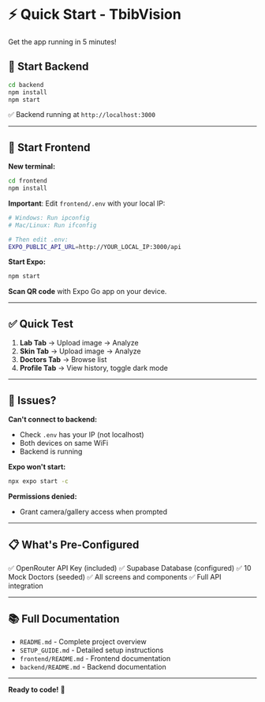 # ⚡ Quick Start - TbibVision

Get the app running in 5 minutes!

## 🚀 Start Backend

```bash
cd backend
npm install
npm start
```

✅ Backend running at `http://localhost:3000`

---

## 📱 Start Frontend

**New terminal:**

```bash
cd frontend
npm install
```

**Important**: Edit `frontend/.env` with your local IP:

```bash
# Windows: Run ipconfig
# Mac/Linux: Run ifconfig

# Then edit .env:
EXPO_PUBLIC_API_URL=http://YOUR_LOCAL_IP:3000/api
```

**Start Expo:**

```bash
npm start
```

**Scan QR code** with Expo Go app on your device.

---

## ✅ Quick Test

1. **Lab Tab** → Upload image → Analyze
2. **Skin Tab** → Upload image → Analyze
3. **Doctors Tab** → Browse list
4. **Profile Tab** → View history, toggle dark mode

---

## 🐛 Issues?

**Can't connect to backend:**
- Check `.env` has your IP (not localhost)
- Both devices on same WiFi
- Backend is running

**Expo won't start:**
```bash
npx expo start -c
```

**Permissions denied:**
- Grant camera/gallery access when prompted

---

## 📋 What's Pre-Configured

✅ OpenRouter API Key (included)
✅ Supabase Database (configured)
✅ 10 Mock Doctors (seeded)
✅ All screens and components
✅ Full API integration

---

## 📚 Full Documentation

- `README.md` - Complete project overview
- `SETUP_GUIDE.md` - Detailed setup instructions
- `frontend/README.md` - Frontend documentation
- `backend/README.md` - Backend documentation

---

**Ready to code!** 🎉

